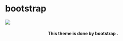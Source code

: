 # bootstrap
<img style="display:block;margin-left:auto;margin-right:auto;" src="https://fuzati.com/wp-content/uploads/2016/12/Bootstrap-Logo.png">

<h4 align="center" >This theme is done by bootstrap .</h4>

